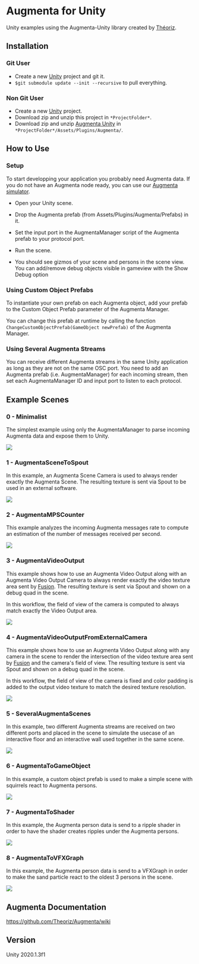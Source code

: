 ﻿Augmenta for Unity
=======================

Unity examples using the Augmenta-Unity library created by [Théoriz](http://www.theoriz.com/en/).

Installation
-------------------------------------

### Git User

 - Create a new [Unity](https://unity3d.com/fr) project and git it.
 - `$git submodule update --init --recursive` to pull everything.

### Non Git User

- Create a new [Unity](https://unity3d.com/fr) project.
- Download zip and unzip this project in `*ProjectFolder*`.
- Download zip and unzip [Augmenta Unity](https://github.com/Theoriz/AugmentaUnity) in `*ProjectFolder*/Assets/Plugins/Augmenta/`.

How to Use
-------------------------------------

### Setup

To start developping your application you probably need Augmenta data. If you do not have an Augmenta node ready, you can use our [Augmenta simulator](https://github.com/Theoriz/Augmenta-simulator/releases).

- Open your Unity scene.

- Drop the Augmenta prefab (from Assets/Plugins/Augmenta/Prefabs) in it.

- Set the input port in the AugmentaManager script of the Augmenta prefab to your protocol port.

- Run the scene.

- You should see gizmos of your scene and persons in the scene view. You can add/remove debug objects visible in gameview with the Show Debug option

### Using Custom Object Prefabs

To instantiate your own prefab on each Augmenta object, add your prefab to the Custom Object Prefab parameter of the Augmenta Manager.

You can change this prefab at runtime by calling the function `ChangeCustomObjectPrefab(GameObject newPrefab)` of the Augmenta Manager.

### Using Several Augmenta Streams

You can receive different Augmenta streams in the same Unity application as long as they are not on the same OSC port. You need to add an Augmenta prefab (i.e. AugmentaManager) for each incoming stream, then set each AugmentaManager ID and input port to listen to each protocol.

Example Scenes 
-------------

### 0 - Minimalist

The simplest example using only the AugmentaManager to parse incoming Augmenta data and expose them to Unity.

![](https://media.giphy.com/media/Y1MjARAF8cMu2OeXFn/giphy.gif)

### 1 - AugmentaSceneToSpout

In this example, an Augmenta Scene Camera is used to always render exactly the Augmenta Scene. The resulting texture is sent via Spout to be used in an external software.

![](https://media.giphy.com/media/iG9m3kPTu5NwZgpq5T/giphy.gif)

### 2 - AugmentaMPSCounter

This example analyzes the incoming Augmenta messages rate to compute an estimation of the number of messages received per second.

![](https://media.giphy.com/media/Ylf4cVXPw6uEwOi5dm/giphy.gif)

### 3 - AugmentaVideoOutput

This example shows how to use an Augmenta Video Output along with an Augmenta Video Output Camera to always render exactly the video texture area sent by [Fusion](https://augmenta-tech.com/download/#fusion). The resulting texture is sent via Spout and shown on a debug quad in the scene.

In this workflow, the field of view of the camera is computed to always match exactly the Video Output area.

![](https://media.giphy.com/media/lS6zCOw9Fp99V4lb8O/giphy.gif)

### 4 - AugmentaVideoOutputFromExternalCamera

This example shows how to use an Augmenta Video Output along with any camera in the scene to render the intersection of the video texture area sent by [Fusion](https://augmenta-tech.com/download/#fusion) and the camera's field of view. The resulting texture is sent via Spout and shown on a debug quad in the scene.

In this workflow, the field of view of the camera is fixed and color padding is added to the output video texture to match the desired texture resolution.

![](https://media.giphy.com/media/ek4c3lDIjIUbqX5OBf/giphy.gif)

### 5 - SeveralAugmentaScenes

In this example, two different Augmenta streams are received on two different ports and placed in the scene to simulate the usecase of an interactive floor and an interactive wall used together in the same scene.

![](https://media.giphy.com/media/hoyZw8ZM5KVLGT7sm6/giphy.gif)

### 6 - AugmentaToGameObject

In this example, a custom object prefab is used to make a simple scene with squirrels react to Augmenta persons.

![](https://media.giphy.com/media/Ply1TCKv8stLIGNeCt/giphy.gif)

### 7 - AugmentaToShader

In this example, the Augmenta person data is send to a ripple shader in order to have the shader creates ripples under the Augmenta persons.

![](https://media.giphy.com/media/iKGxo1w593GKKVREXk/giphy.gif)

### 8 - AugmentaToVFXGraph

In this example, the Augmenta person data is send to a VFXGraph in order to make the sand particle react to the oldest 3 persons in the scene.

![](https://media.giphy.com/media/kc71FmUgEIg7elRTd7/giphy.gif)

Augmenta Documentation
-------------

https://github.com/Theoriz/Augmenta/wiki

Version
-------------

Unity 2020.1.3f1
